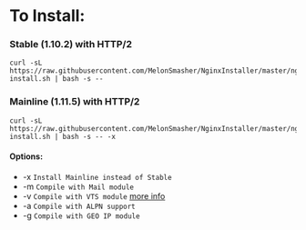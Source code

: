 # To Install:

### Stable (1.10.2) with HTTP/2

```shell
curl -sL https://raw.githubusercontent.com/MelonSmasher/NginxInstaller/master/nginx-install.sh | bash -s --
```

### Mainline (1.11.5) with HTTP/2

```shell
curl -sL https://raw.githubusercontent.com/MelonSmasher/NginxInstaller/master/nginx-install.sh | bash -s -- -x
```

#### Options:

* -x `Install Mainline instead of Stable`
* -m `Compile with Mail module`
* -v `Compile with VTS module` [more info](https://github.com/vozlt/nginx-module-vts)
* -a `Compile with ALPN support`
* -g `Compile with GEO IP module`
